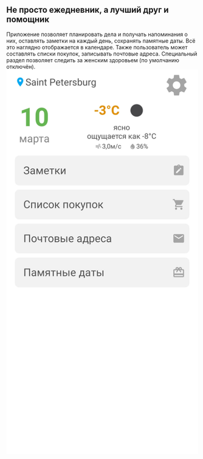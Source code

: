 ## Не просто ежедневник, а лучший друг и помощник
Приложение позволяет планировать дела и получать напоминания о них, оставлять заметки на каждый день, сохранять памятные даты. Всё это наглядно отображается в календаре.
Также пользователь может составлять списки покупок, записывать почтовые адреса. Специальный раздел позволяет следить за женским здоровьем (по умолчанию отключён).
![Ссыль на картинку](https://github.com/ezhova-ta/life-diary/blob/develop/app/src/main/res/raw/main_screen_1.jpg)
